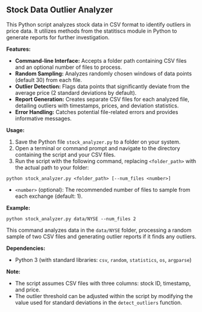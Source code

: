 
## Stock Data Outlier Analyzer

This Python script analyzes stock data in CSV format to identify outliers in price data. It utilizes methods from the statitiscs module in Python to generate  reports for further investigation.

**Features:**

- **Command-line Interface:** Accepts a folder path containing CSV files and an optional number of files to process.
- **Random Sampling:** Analyzes randomly chosen windows of data points (default 30) from each file.
- **Outlier Detection:** Flags data points that significantly deviate from the average price (2 standard deviations by default).
- **Report Generation:** Creates separate CSV files for each analyzed file, detailing outliers with timestamps, prices, and deviation statistics.
- **Error Handling:** Catches potential file-related errors and provides informative messages.

**Usage:**

1. Save the Python file `stock_analyzer.py` to a folder on your system.
2. Open a terminal or command prompt and navigate to the directory containing the script and your CSV files.
3. Run the script with the following command, replacing `<folder_path>` with the actual path to your folder:

```
python stock_analyzer.py <folder_path> [--num_files <number>]
```

- `<number>` (optional): The recommended number of files to sample from each exchange (default: 1).

**Example:**

```
python stock_analyzer.py data/NYSE --num_files 2
```

This command analyzes data in the `data/NYSE` folder, processing a random sample of two CSV files and generating outlier reports if it finds any outliers.

**Dependencies:**

- Python 3 (with standard libraries: `csv`, `random`, `statistics`, `os`, `argparse`)

**Note:**

- The script assumes CSV files with three columns: stock ID, timestamp, and price.
- The outlier threshold can be adjusted within the script by modifying the value used for standard deviations in the `detect_outliers` function.
